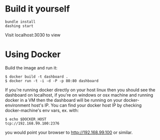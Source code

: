 # Build it yourself

```
bundle install
dashing start
```
Visit localhost:3030 to view

# Using Docker

Build the image and run it:
```
$ docker build -t dashboard .
$ docker run -t -i -d -P -p 80:80 dashboard
```
If you're running docker directly on your host linux then you should see the dashboard on localhost, if you're on windows or osx machine and running docker in a VM then the dashboard will be running on your docker-environment host's IP. You can find your docker host IP by checking docker-machine's env vars, ex. with:
```
$ echo $DOCKER_HOST 
tcp://192.168.99.100:2376
```
you would point your browser to http://192.168.99.100 or similar.
